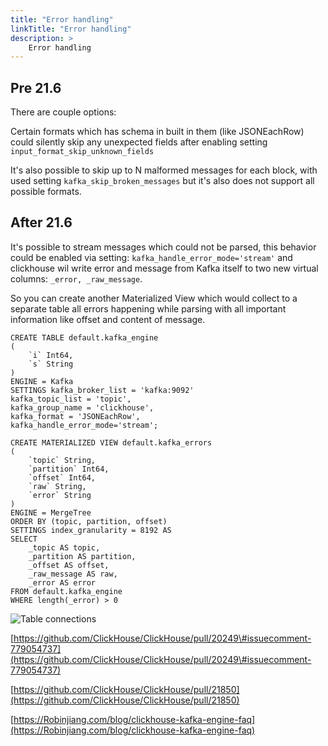 ```yaml
---
title: "Error handling"
linkTitle: "Error handling"
description: >
    Error handling
---
```

## Pre 21.6

There are couple options:

Certain formats which has schema in built in them (like JSONEachRow) could silently skip any unexpected fields after enabling setting `input_format_skip_unknown_fields`

It's also possible to skip up to N malformed messages for each block, with used setting `kafka_skip_broken_messages` but it's also does not support all possible formats.

## After 21.6

It's possible to stream messages which could not be parsed, this behavior could be enabled via setting: `kafka_handle_error_mode='stream'` and clickhouse wil write error and message from Kafka itself to two new virtual columns: `_error, _raw_message`.

So you can create another Materialized View which would collect to a separate table all errors happening while parsing with all important information like offset and content of message.

```
CREATE TABLE default.kafka_engine
(
    `i` Int64,
    `s` String
)
ENGINE = Kafka
SETTINGS kafka_broker_list = 'kafka:9092'
kafka_topic_list = 'topic',
kafka_group_name = 'clickhouse',
kafka_format = 'JSONEachRow',
kafka_handle_error_mode='stream';

CREATE MATERIALIZED VIEW default.kafka_errors
(
    `topic` String,
    `partition` Int64,
    `offset` Int64,
    `raw` String,
    `error` String
)
ENGINE = MergeTree
ORDER BY (topic, partition, offset)
SETTINGS index_granularity = 8192 AS
SELECT
    _topic AS topic,
    _partition AS partition,
    _offset AS offset,
    _raw_message AS raw,
    _error AS error
FROM default.kafka_engine
WHERE length(_error) > 0
```

![Table connections](Untitled-2021-08-05-1027.png)

[https://github.com/ClickHouse/ClickHouse/pull/20249\#issuecomment-779054737](https://github.com/ClickHouse/ClickHouse/pull/20249\#issuecomment-779054737)

[https://github.com/ClickHouse/ClickHouse/pull/21850](https://github.com/ClickHouse/ClickHouse/pull/21850)

[https://Robinjiang.com/blog/clickhouse-kafka-engine-faq](https://Robinjiang.com/blog/clickhouse-kafka-engine-faq)
